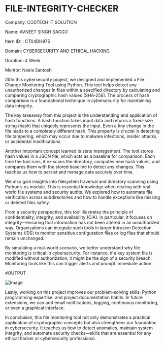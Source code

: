 # FILE-INTEGRITY-CHECKER

Company: CODTECH IT SOLUTION

Name: AVNEET SINGH SAGGO

Itern ID: : CT04DH975

Domain: CYBERSECURITY AND ETHICAL HACKING

Duration: 4 Week

Mentor: Neela Santosh

##In this cybersecurity project, we designed and implemented a File Change Monitoring Tool using Python. This tool helps detect any unauthorized changes in files within a specified directory by calculating and comparing cryptographic hash values (SHA-256). The process of hash comparison is a foundational technique in cybersecurity for maintaining data integrity.

The key takeaway from this project is the understanding and application of hash functions. A hash function takes input data and returns a fixed-size string (hash) that uniquely represents the input. Even a tiny change in the file leads to a completely different hash. This property is crucial in detecting file tampering, which may occur due to malware infections, insider attacks, or accidental modifications.

Another important concept learned is state management. The tool stores hash values in a JSON file, which acts as a baseline for comparison. Each time the tool runs, it re-scans the directory, computes new hash values, and compares them with the stored baseline to detect any changes. This teaches us how to persist and manage data securely over time.

We also gain insights into filesystem traversal and directory scanning using Python’s os module. This is essential knowledge when dealing with real-world file systems and security audits. We explored how to automate file verification across subdirectories and how to handle exceptions like missing or deleted files safely.

From a security perspective, this tool illustrates the principle of confidentiality, integrity, and availability (CIA). In particular, it focuses on integrity—ensuring that information has not been altered in an unauthorized way. Organizations can integrate such tools in larger Intrusion Detection Systems (IDS) to monitor sensitive configuration files or log files that should remain unchanged.

By simulating a real-world scenario, we better understand why file monitoring is critical in cybersecurity. For instance, if a key system file is modified without authorization, it might be the sign of a security breach. Monitoring tools like this can trigger alerts and prompt immediate action.

#OUTPUT


![Image](https://github.com/user-attachments/assets/69e9ac5e-617c-4fbb-a282-99c40fde1b05)

Lastly, working on this project improves our problem-solving skills, Python programming expertise, and project documentation habits. In future extensions, we can add email notifications, logging, continuous monitoring, or even a graphical interface.

In conclusion, this file monitoring tool not only demonstrates a practical application of cryptographic concepts but also strengthens our foundation in cybersecurity. It teaches us how to detect anomalies, maintain system integrity, and automate security checks—skills that are essential for any ethical hacker or cybersecurity professional.
